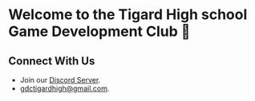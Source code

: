 # Welcome to the Tigard High school Game Development Club 👋

## Connect With Us

- Join our [Discord Server](https://discord.gg/ZvsKGCFUQb).
- [gdctigardhigh@gmail.com](gdctigardhigh@gmail.com).
